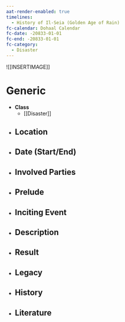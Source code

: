 ```yaml
---
aat-render-enabled: true
timelines:
  - History of Il-Seia (Golden Age of Rain)
fc-calendar: Dohaal Calendar
fc-date: -20833-01-01
fc-end: -20833-01-01
fc-category:
  - Disaster
---
```


![[INSERTIMAGE]]

# Generic
- **Class**
	- [[Disaster]]
- **Location**
	- 
- **Date (Start/End)**
	- 
- **Involved Parties**
	- 
- **Prelude**
	- 
- **Inciting Event**
	- 
- **Description**
	- 
- **Result**
	- 
- **Legacy**
	- 
- **History**
	- 
- **Literature**
	- 